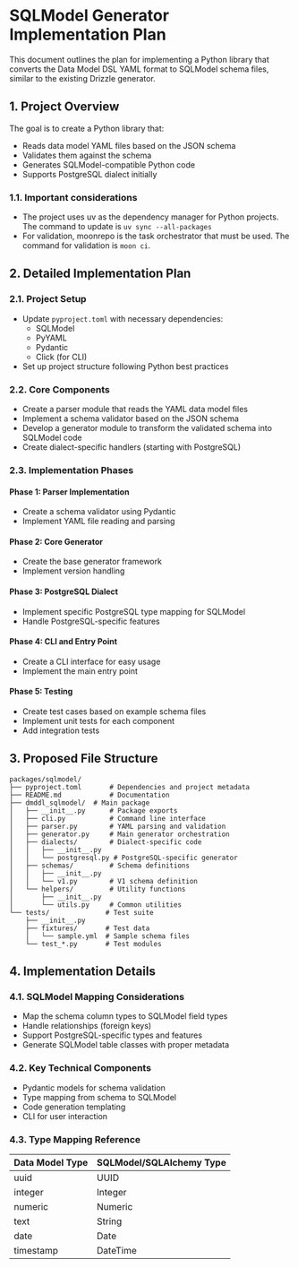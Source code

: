 # SQLModel Generator Implementation Plan

This document outlines the plan for implementing a Python library that converts the Data Model DSL YAML format to SQLModel schema files, similar to the existing Drizzle generator.

## 1. Project Overview

The goal is to create a Python library that:

- Reads data model YAML files based on the JSON schema
- Validates them against the schema
- Generates SQLModel-compatible Python code
- Supports PostgreSQL dialect initially

### 1.1. Important considerations

- The project uses uv as the dependency manager for Python projects. The command to update is `uv sync --all-packages`
- For validation, moonrepo is the task orchestrator that must be used. The command for validation is `moon ci`.

## 2. Detailed Implementation Plan

### 2.1. Project Setup

- Update `pyproject.toml` with necessary dependencies:
  - SQLModel
  - PyYAML
  - Pydantic
  - Click (for CLI)
- Set up project structure following Python best practices

### 2.2. Core Components

- Create a parser module that reads the YAML data model files
- Implement a schema validator based on the JSON schema
- Develop a generator module to transform the validated schema into SQLModel code
- Create dialect-specific handlers (starting with PostgreSQL)

### 2.3. Implementation Phases

#### Phase 1: Parser Implementation

- Create a schema validator using Pydantic
- Implement YAML file reading and parsing

#### Phase 2: Core Generator

- Create the base generator framework
- Implement version handling

#### Phase 3: PostgreSQL Dialect

- Implement specific PostgreSQL type mapping for SQLModel
- Handle PostgreSQL-specific features

#### Phase 4: CLI and Entry Point

- Create a CLI interface for easy usage
- Implement the main entry point

#### Phase 5: Testing

- Create test cases based on example schema files
- Implement unit tests for each component
- Add integration tests

## 3. Proposed File Structure

```
packages/sqlmodel/
├── pyproject.toml       # Dependencies and project metadata
├── README.md            # Documentation
├── dmddl_sqlmodel/  # Main package
│   ├── __init__.py      # Package exports
│   ├── cli.py           # Command line interface
│   ├── parser.py        # YAML parsing and validation
│   ├── generator.py     # Main generator orchestration
│   ├── dialects/        # Dialect-specific code
│   │   ├── __init__.py
│   │   └── postgresql.py # PostgreSQL-specific generator
│   ├── schemas/         # Schema definitions
│   │   ├── __init__.py
│   │   └── v1.py        # V1 schema definition
│   └── helpers/         # Utility functions
│       ├── __init__.py
│       └── utils.py     # Common utilities
└── tests/              # Test suite
    ├── __init__.py
    ├── fixtures/       # Test data
    │   └── sample.yml  # Sample schema files
    └── test_*.py       # Test modules
```

## 4. Implementation Details

### 4.1. SQLModel Mapping Considerations

- Map the schema column types to SQLModel field types
- Handle relationships (foreign keys)
- Support PostgreSQL-specific types and features
- Generate SQLModel table classes with proper metadata

### 4.2. Key Technical Components

- Pydantic models for schema validation
- Type mapping from schema to SQLModel
- Code generation templating
- CLI for user interaction

### 4.3. Type Mapping Reference

| Data Model Type | SQLModel/SQLAlchemy Type |
| --------------- | ------------------------ |
| uuid            | UUID                     |
| integer         | Integer                  |
| numeric         | Numeric                  |
| text            | String                   |
| date            | Date                     |
| timestamp       | DateTime                 |
